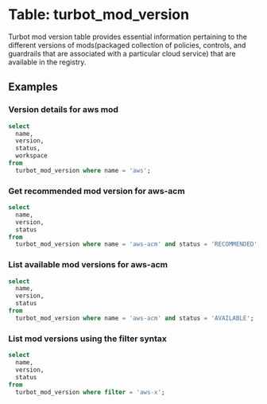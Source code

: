 # Table: turbot_mod_version

Turbot mod version table provides essential information pertaining to the different versions of mods(packaged collection of policies, controls, and guardrails that are associated with a particular cloud service) that are available in the registry.

## Examples

### Version details for aws mod

```sql
select
  name,
  version,
  status,
  workspace
from 
  turbot_mod_version where name = 'aws';
```

### Get recommended mod version for aws-acm

```sql
select
  name,
  version,
  status
from
  turbot_mod_version where name = 'aws-acm' and status = 'RECOMMENDED';
```

### List available mod versions for aws-acm

```sql
select
  name,
  version,
  status
from
  turbot_mod_version where name = 'aws-acm' and status = 'AVAILABLE';
```

### List mod versions using the filter syntax

```sql
select
  name,
  version,
  status
from
  turbot_mod_version where filter = 'aws-x';
```
